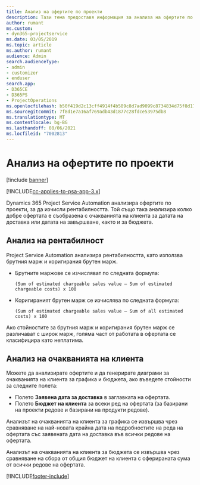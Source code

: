 ```yaml
---
title: Анализ на офертите по проекти
description: Тази тема предоставя информация за анализа на офертите по проекти.
author: rumant
ms.custom:
- dyn365-projectservice
ms.date: 03/05/2019
ms.topic: article
ms.author: rumant
audience: Admin
search.audienceType:
- admin
- customizer
- enduser
search.app:
- D365CE
- D365PS
- ProjectOperations
ms.openlocfilehash: b50f419d2c13cff4914f4b589c8d7ad9099c8734834d75f8d17104d2db40049b
ms.sourcegitcommit: 7f8d1e7a16af769adb43d1877c28fdce53975db8
ms.translationtype: MT
ms.contentlocale: bg-BG
ms.lasthandoff: 08/06/2021
ms.locfileid: "7002813"
---
```

# <a name="analysis-of-project-quotes"></a>Анализ на офертите по проекти

[!include [banner](../includes/psa-now-project-operations.md)]

[!INCLUDE[cc-applies-to-psa-app-3.x](../includes/cc-applies-to-psa-app-3x.md)]

Dynamics 365 Project Service Automation анализира офертите по проекти, за да изчисли рентабилността. Той също така анализира колко добре офертата е съобразена с очакванията на клиента за датата на доставка или датата на завършване, както и за бюджета.

## <a name="profitability-analysis"></a>Анализ на рентабилност

Project Service Automation анализира рентабилността, като използва брутния марж и коригирания брутен марж.

- Брутните маржове се изчисляват по следната формула:

  `
    (Sum of estimated chargeable sales value – Sum of estimated chargeable costs) x 100
  `
- Коригираният брутен марж се изчислява по следната формула:

  `
    (Sum of estimated chargeable sales value – Sum of all estimated costs) x 100
  `

Ако стойностите за брутния марж и коригирания брутен марж се различават с широк марж, голяма част от работата в офертата се класифицира като неплатима.

## <a name="analysis-of-customer-expectations"></a>Анализ на очакванията на клиента

Можете да анализирате офертите и да генерирате диаграми за очакванията на клиента за графика и бюджета, ако въведете стойности за следните полета:

- Полето **Заявена дата за доставка** в заглавката на офертата.
- Полето **Бюджет на клиента** за всеки ред на офертата (за базирани на проекти редове и базирани на продукти редове).

Анализът на очакванията на клиента за графика се извършва чрез сравняване на най-новата крайна дата на подробностите на реда на офертата със заявената дата на доставка във всички редове на офертата.

Анализът на очакванията на клиента за бюджета се извършва чрез сравняване на сбора от общия бюджет на клиента с оферираната сума от всички редове на офертата.


[!INCLUDE[footer-include](../includes/footer-banner.md)]